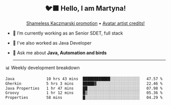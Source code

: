 <h2 align="center">🐦‍⬛ Hello, I am Martyna!</h2>
<p align="center">
  <a href="https://www.youtube.com/watch?v=JENxnESv-W4">Shameless Kaczmarski promotion</a> •
  <a href="https://karolina-cicholska.carrd.co">Avatar artist credits!</a>
</p>

- 🔭 I’m currently working as an Senior SDET, full stack
- 🎩 I've also worked as Java Developer
- 💬 Ask me about **Java, Automation and birds**
  
  -------
  
📊 Weekly development breakdown

<!--START_SECTION:waka-->

```txt
Java              10 hrs 43 mins  ████████████░░░░░░░░░░░░░   47.57 %
Gherkin           5 hrs 3 mins    █████▓░░░░░░░░░░░░░░░░░░░   22.46 %
Java Properties   1 hr 47 mins    ██░░░░░░░░░░░░░░░░░░░░░░░   07.98 %
Groovy            1 hr 12 mins    █▒░░░░░░░░░░░░░░░░░░░░░░░   05.36 %
Properties        58 mins         █░░░░░░░░░░░░░░░░░░░░░░░░   04.29 %
```

<!--END_SECTION:waka-->
